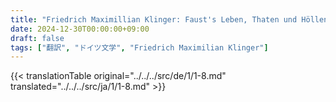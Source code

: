 ```yaml
---
title: "Friedrich Maximillian Klinger: Faust's Leben, Thaten und Höllenfahrt (1799) - 第一巻 第八章"
date: 2024-12-30T00:00:00+09:00
draft: false
tags: ["翻訳", "ドイツ文学", "Friedrich Maximilian Klinger"]
---
```


{{< translationTable original="../../../src/de/1/1-8.md" translated="../../../src/ja/1/1-8.md" >}}